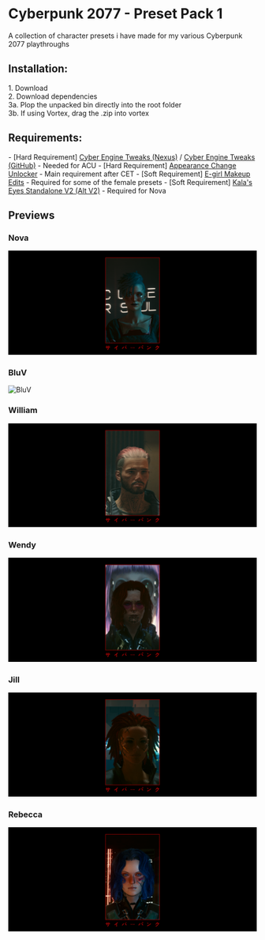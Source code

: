 # Cyberpunk 2077 - Preset Pack 1
A collection of character presets i have made for my various Cyberpunk 2077 playthroughs
  
  
## Installation:
1\. Download  
2\. Download dependencies  
3a. Plop the unpacked bin directly into the root folder  
3b. If using Vortex, drag the .zip into vortex  
  
  
## Requirements:
\- \[Hard Requirement\] [Cyber Engine Tweaks (Nexus)](https://www.nexusmods.com/cyberpunk2077/mods/107) / [Cyber Engine Tweaks (GitHub)](https://github.com/maximegmd/CyberEngineTweaks) - Needed for ACU
\- \[Hard Requirement\] [Appearance Change Unlocker](https://www.nexusmods.com/cyberpunk2077/mods/3850) - Main requirement after CET
\- \[Soft Requirement\] [E-girl Makeup Edits](https://www.nexusmods.com/cyberpunk2077/mods/1149) - Required for some of the female presets
\- \[Soft Requirement\] [Kala's Eyes Standalone V2 (Alt V2)](https://www.nexusmods.com/cyberpunk2077/mods/3281) - Required for Nova
  
  
## Previews
### Nova
![Nova](./pictures/Nova.png)
### BluV
![BluV](./pictures/BluV.png)
### William
![William](./pictures/William.png)
### Wendy
![Wendy](./pictures/Wendy.png)
### Jill
![Jill](./pictures/Jill.png)
### Rebecca
![Rebecca](./pictures/Rebecca.png)